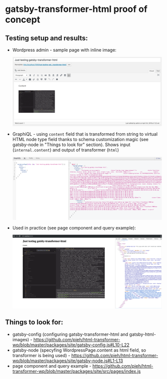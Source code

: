 # gatsby-transformer-html proof of concept

## Testing setup and results:

- Wordpress admin - sample page with inline image:

  ![wp-admin editor](./screenshots/wp-admin.png)

- GraphiQL - using `content` field that is transformed from string to virtual HTML node type field thanks to schema customization magic (see gatsby-node in "Things to look for" section). Shows input (`internal.content`) and output of transformer (`html`)

  ![graphiql](./screenshots/graphiql.png)

- Used in practice (see page component and query example):

  ![site](./screenshots/site.png)

## Things to look for:

- gatsby-config (configuring gatsby-transformer-html and gatsby-html-images) - https://github.com/pieh/html-transformer-wp/blob/master/packages/site/gatsby-config.js#L10-L22
- gatsby-node (specyfing WordpressPage.content as html field, so transformer is being used) - https://github.com/pieh/html-transformer-wp/blob/master/packages/site/gatsby-node.js#L1-L13
- page component and query example - https://github.com/pieh/html-transformer-wp/blob/master/packages/site/src/pages/index.js
